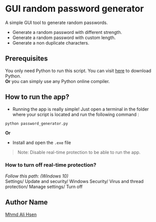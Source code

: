 # GUI random password generator
A simple GUI tool to generate random passwords.
* Generate a random password with different strength.
* Generate a random password with custom length.
* Generate a non duplicate characters.
  
## Prerequisites
You only need Python to run this script. You can visit [here](https://www.python.org/downloads/) to download Python.  
**Or** you can simply use any Python online compiler.

## How to run the app?
* Running the app is really simple! Just open a terminal in the folder where your script is located and run the following command :

 `python password_generator.py` 

**Or**  

* Install and open the `.exe` file

> Note: Disable real-time protection to be able to run the app.
### How to turn off real-time protection?
*Follow this path: (Windows 10)*  
Settings/ Update and security/ Windows Security/ Virus and thread protection/ Manage settings/ Turn off
  
## Author Name
[Mhmd Ali Hsen](https://github.com/mhmdali102)
